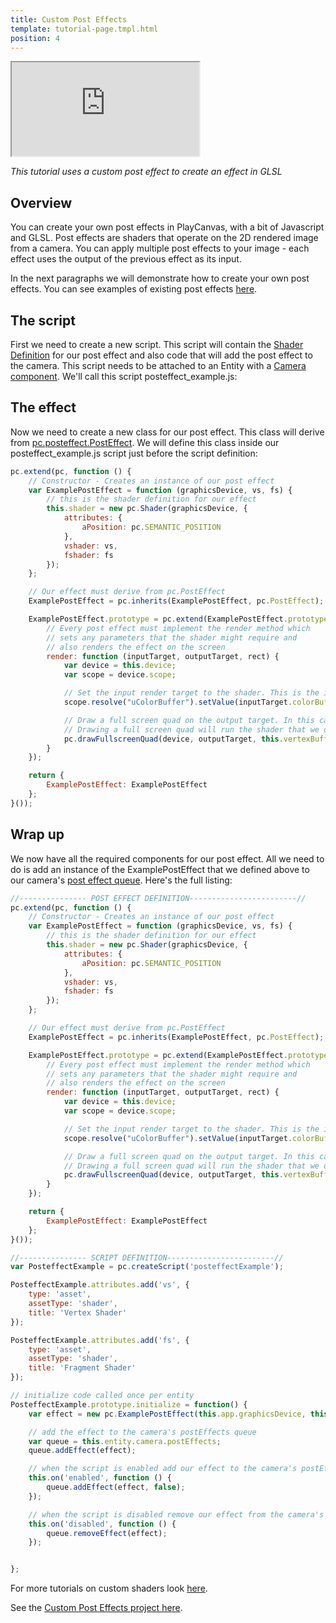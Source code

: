 ```yaml
---
title: Custom Post Effects
template: tutorial-page.tmpl.html
position: 4
---
```


<iframe src="https://playcanv.as/p/3je0YP0q/" ></iframe>

*This tutorial uses a custom post effect to create an effect in GLSL*

## Overview

You can create your own post effects in PlayCanvas, with a bit of Javascript and GLSL. Post effects are shaders that operate on the 2D rendered image from a camera. You can apply multiple post effects to your image - each effect uses the output of the previous effect as its input.

In the next paragraphs we will demonstrate how to create your own post effects. You can see examples of existing post effects [here][1].

## The script

First we need to create a new script. This script will contain the [Shader Definition][2] for our post effect and also code that will add the post effect to the camera. This script needs to be attached to an Entity with a [Camera component][3]. We'll call this script posteffect_example.js:

## The effect

Now we need to create a new class for our post effect. This class will derive from [pc.posteffect.PostEffect][4]. We will define this class inside our posteffect_example.js script just before the script definition:

```javascript
pc.extend(pc, function () {
    // Constructor - Creates an instance of our post effect
    var ExamplePostEffect = function (graphicsDevice, vs, fs) {
        // this is the shader definition for our effect
        this.shader = new pc.Shader(graphicsDevice, {
            attributes: {
                aPosition: pc.SEMANTIC_POSITION
            },
            vshader: vs,
            fshader: fs
        });
    };

    // Our effect must derive from pc.PostEffect
    ExamplePostEffect = pc.inherits(ExamplePostEffect, pc.PostEffect);

    ExamplePostEffect.prototype = pc.extend(ExamplePostEffect.prototype, {
        // Every post effect must implement the render method which
        // sets any parameters that the shader might require and
        // also renders the effect on the screen
        render: function (inputTarget, outputTarget, rect) {
            var device = this.device;
            var scope = device.scope;

            // Set the input render target to the shader. This is the image rendered from our camera
            scope.resolve("uColorBuffer").setValue(inputTarget.colorBuffer);

            // Draw a full screen quad on the output target. In this case the output target is the screen.
            // Drawing a full screen quad will run the shader that we defined above
            pc.drawFullscreenQuad(device, outputTarget, this.vertexBuffer, this.shader, rect);
        }
    });

    return {
        ExamplePostEffect: ExamplePostEffect
    };
}());
```

## Wrap up

We now have all the required components for our post effect. All we need to do is add an instance of the ExamplePostEffect that we defined above to our camera's [post effect queue][5]. Here's the full listing:

```javascript
//--------------- POST EFFECT DEFINITION------------------------//
pc.extend(pc, function () {
    // Constructor - Creates an instance of our post effect
    var ExamplePostEffect = function (graphicsDevice, vs, fs) {
        // this is the shader definition for our effect
        this.shader = new pc.Shader(graphicsDevice, {
            attributes: {
                aPosition: pc.SEMANTIC_POSITION
            },
            vshader: vs,
            fshader: fs
        });
    };

    // Our effect must derive from pc.PostEffect
    ExamplePostEffect = pc.inherits(ExamplePostEffect, pc.PostEffect);

    ExamplePostEffect.prototype = pc.extend(ExamplePostEffect.prototype, {
        // Every post effect must implement the render method which
        // sets any parameters that the shader might require and
        // also renders the effect on the screen
        render: function (inputTarget, outputTarget, rect) {
            var device = this.device;
            var scope = device.scope;

            // Set the input render target to the shader. This is the image rendered from our camera
            scope.resolve("uColorBuffer").setValue(inputTarget.colorBuffer);

            // Draw a full screen quad on the output target. In this case the output target is the screen.
            // Drawing a full screen quad will run the shader that we defined above
            pc.drawFullscreenQuad(device, outputTarget, this.vertexBuffer, this.shader, rect);
        }
    });

    return {
        ExamplePostEffect: ExamplePostEffect
    };
}());

//--------------- SCRIPT DEFINITION------------------------//
var PosteffectExample = pc.createScript('posteffectExample');

PosteffectExample.attributes.add('vs', {
    type: 'asset',
    assetType: 'shader',
    title: 'Vertex Shader'
});

PosteffectExample.attributes.add('fs', {
    type: 'asset',
    assetType: 'shader',
    title: 'Fragment Shader'
});

// initialize code called once per entity
PosteffectExample.prototype.initialize = function() {
    var effect = new pc.ExamplePostEffect(this.app.graphicsDevice, this.vs.resource, this.fs.resource);

    // add the effect to the camera's postEffects queue
    var queue = this.entity.camera.postEffects;
    queue.addEffect(effect);

    // when the script is enabled add our effect to the camera's postEffects queue
    this.on('enabled', function () {
        queue.addEffect(effect, false);
    });

    // when the script is disabled remove our effect from the camera's postEffects queue
    this.on('disabled', function () {
        queue.removeEffect(effect);
    });


};
```

For more tutorials on custom shaders look [here][6].

See the [Custom Post Effects project here][7].

[1]: https://github.com/playcanvas/engine/tree/master/extras/posteffects
[2]: /api/pc.Shader.html
[4]: /api/pc.PostEffect.html
[3]: /user-manual/packs/components/camera
[6]: /tutorials/advanced/custom-shaders
[5]: /api/pc.CameraComponent.html#postEffects
[7]: https://playcanvas.com/project/406045
